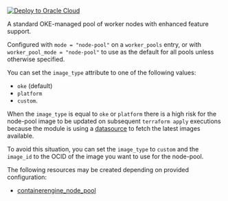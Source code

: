 [![Deploy to Oracle Cloud](https://oci-resourcemanager-plugin.plugins.oci.oraclecloud.com/latest/deploy-to-oracle-cloud.svg)](https://cloud.oracle.com/resourcemanager/stacks/create?zipUrl=https://objectstorage.ap-osaka-1.oraclecloud.com/p/Q6OAh5KR9V1vjHZpj0o_ZjI0nzcpejV5xYG_qwrv1F5Vx8EH6JlXtjiqjj3Bilow/n/hpc_limited_availability/b/tfoke/o/oke-workers-only.zip&zipUrlVariables={"worker_pool_mode":"Node%20Pool","worker_pool_name":"oke-node-pool"})

<p>
A standard OKE-managed pool of worker nodes with enhanced feature support.

Configured with `mode = "node-pool"` on a `worker_pools` entry, or with `worker_pool_mode = "node-pool"` to use as the default for all pools unless otherwise specified.
</p>

You can set the `image_type` attribute to one of the following values: 
  - `oke` (default)
  - `platform`
  - `custom`.

When the `image_type` is equal to `oke` or `platform` there is a high risk for the node-pool image to be updated on subsequent `terraform apply` executions because the module is using a [datasource](https://registry.terraform.io/providers/oracle/oci/latest/docs/data-sources/containerengine_node_pool_option) to fetch the latest images available.

To avoid this situation, you can set the `image_type` to `custom` and the `image_id` to the OCID of the image you want to use for the node-pool. 

The following resources may be created depending on provided configuration:
* <a href=https://registry.terraform.io/providers/oracle/oci/latest/docs/resources/containerengine_node_pool>containerengine_node_pool</a>
